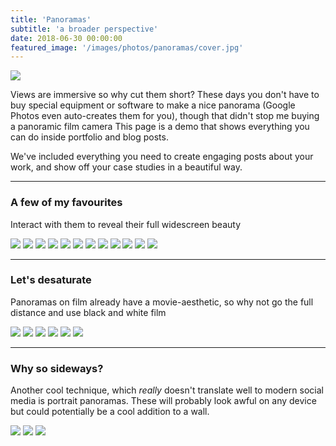```yaml
---
title: 'Panoramas'
subtitle: 'a broader perspective'
date: 2018-06-30 00:00:00
featured_image: '/images/photos/panoramas/cover.jpg'
---
```


![](/images/photos/panoramas/demo-panorama.jpg)


Views are immersive so why cut them short? These days you don't have to buy special equipment or software to make a nice panorama (Google Photos even auto-creates them for you), though that didn't stop me buying a panoramic film camera This page is a demo that shows everything you can do inside portfolio and blog posts.

We've included everything you need to create engaging posts about your work, and show off your case studies in a beautiful way.

---

### A few of my favourites
Interact with them to reveal their full widescreen beauty

<div class="gallery" data-columns="3">
	<img src="/images/photos/panoramas/LakeTekapo.jpg">
	<img src="/images/photos/panoramas/Niagara.jpg">
	<img src="/images/photos/panoramas/GoldenGateBridge.jpg">
	<img src="/images/photos/panoramas/StArnaud.jpg">
	<img src="/images/photos/panoramas/Marrakesh.jpg">
	<img src="/images/photos/panoramas/AbelTasmanTree.jpg">
	<img src="/images/photos/panoramas/SplitApple.jpg">
	<img src="/images/photos/panoramas/AbelTasman.jpg">
	<img src="/images/photos/panoramas/MarrakeshTea.jpg">
	<img src="/images/photos/panoramas/Omarama.jpg">
	<img src="/images/photos/panoramas/Mendocino.jpg">
	<img src="/images/photos/panoramas/LochmaraBay.jpg">
	
		
</div>

---

### Let's desaturate
Panoramas on film already have a movie-aesthetic, so why not go the full distance and use black and white film

<div class="gallery" data-columns="3">
	<img src="/images/photos/panoramas/BW-Franz.jpg">
	<img src="/images/photos/panoramas/BW-Flamingo.jpg">
	<img src="/images/photos/panoramas/BW-Otter.jpg">
	<img src="/images/photos/panoramas/BW-Tiger.jpg">
	<img src="/images/photos/panoramas/BW-Crocodile.jpg">
	<img src="/images/photos/panoramas/BW-Monkey.jpg">
</div>

---

### Why so sideways?

Another cool technique, which _really_ doesn't translate well to modern social media is portrait panoramas. These will probably look awful on any device but could potentially be a cool addition to a wall. 

<div class="gallery" data-columns="3">
	<img src="/images/photos/panoramas/V-FerryTerminal.jpg">
	<img src="/images/photos/panoramas/V-Totem.jpg">
	<img src="/images/photos/panoramas/V-SkyTower.jpg">
</div>
